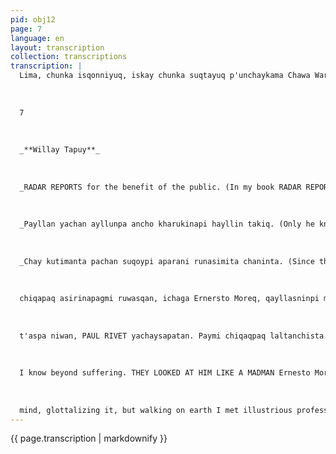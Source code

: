 ```yaml
---
pid: obj12
page: 7
language: en
layout: transcription
collection: transcriptions
transcription: |
  Lima, chunka isqonniyuq, iskay chunka suqtayuq p'unchaykama Chawa Warki Killa 1975
  
  
  
  7
  
  
  
  _**Willay Tapuy**_
  
  
  
  _RADAR REPORTS for the benefit of the public. (In my book RADAR REPORTS (you will find the progress of my thoughts)._
  
  
  
  _Payllan yachan ayllunpa ancho kharukinapi hayllin takiq. (Only he knows the song of his people in unprecedented distances)._
  
  
  
  _Chay kutimanta pachan suqoypi aparani runasimita chaninta. (Since that time I have held in my heart the value of Quechua)._
  
  
  
  chiqapaq asirinapagmi ruwasqan, ichaga Ernersto Moreq, qayllasninpi manan asiyta atiymanchu, aswanpas rumita chanqashayman hina, qonqaylla kay tapuyta kachaykuni: RIOSISHANKICHA ÑUSQON HAMAWT'ATAQ KANKI CHAYQA, PIKU NAN RUNSAIMIPI ASWAN YACHAYNIYUQ RUNAKUNAQ SUTINTA -Manan chaytaqa ninaypaqqa yachayniyuqchu kani, manan runasimita ch'uya t'oqyaqtachu rimani, ichaqa kay pachapi puririspan riqsini chiqapaq runasimipi yachaysapa hamawt'akunata, sutinmantaya nisayki, aswan yachaysapamanta qallarispa, nawpaqtaqa kashan Oswaldo Baca Mendoza, paymi misk'itapuni t'uqyaqtapunin rhymaran hinas pataqmi wanallaraq kashaqtin wañuy aparikapun, chaymantaqa Victor Navarro del Aguila paypas mana kutimana ñantan puririn, llaqta imaymanta paymanta túshaqtin, chaymantaqa José Felix Silva “Rumiñawi" sutinwanmi pay runasimipi qelqaran, paymantan willay tapukuyta ruwarani. Reports with Radar p'ataraypi, chaymantaqe kashan César Guardia Mayorga, Mariano Muñiz. Mariano Muñizqa, phutumushaq runasimitan rhyman, sirk'anpi runasimilla phawashanman hinaraq. —Riqsinllataqmi Ibn Aharaon yachaysapa, runasimipin chiqaqpaq yachaysapa karan, ima ñanknatacha kunan purishan may wayq'okunatacha chinkarishan, may orgo patapicha sayk'urishan, ashkha watañan mana rikupunichu Ibn Aharon nisqa yachay sapata Ninaymi kay tuypi José María Farfán Sutinta, paymi yachaysapa kasqanpi wajchalla tiyaran lliwpa qonqasqan, lliwpa wijch'usqa, millay runakunaq sansa qallunwan k'amisqa. RIPUNAPQÑA TAPUCKUY Mana sayk'uypaqmi Ernesto Morewan rimariyqa, yachay mayu hina haylli sach'a hina, llanp'u orqo hina imaymanata yuyarin, sutikunata, nawpaq harawiqkunaq ruwasqanta kamachiqkunaq khtatatayninta, llaqtaq qapariyninta, imaymanatan yachan hinaspataqmi nini, kay yachay mayu wiraquchata, kay tapukuywan urmayachisaq, nispa p'inqaypi qhepananpaq: PITAN ASWAN MUNAKUYWAN QHAWANKI -Tuylla mana hamu
  
  
  
  t'aspa niwan, PAUL RIVET yachaysapatan. Paymi chiqaqpaq laltanchista munaran, manan Peru Suyug hawa qarallantachu chigapag sunquntan, ñatinkunatan. Chaymantatag wayñupi hina ghespi geruchapi traguta ujyayku ripunaykupaq, ñuqa kikillaypi takita yuyarini "kay copachata tomaykusunchis ripunallayta yuyarispanchis" ERNESTO MORE TALKS ABOUT THE QUECHUA AND THE QUECHUOLOGOS In 1968 I read the book REPORTS WITH RADAR, since then I began to know the writer Erenesto More and I also began to represent his attitudes. For me, at that time, he used to say to me, "this man has a good heart, since he starts writing like this." Some time later I read THE ADVENTURES OF CESAR VALLEJO IN PARIS through the pen of Ernesto More, he has walked along unnameable paths, when he was still young, a thirst for distant peoples consumed him, only he knows the song of his people in untold distances and also only he, with those eyes that are not mistaken, looks at the poor to speak on their behalf. YEARS AGO, THEY ASKED FOR THE QUECHUA When Ernesto More came to Parliament, representing his people, he spoke there about Quechua, he fought a war defending Quechua, we first asked him that in this way. HOW WAS THE WAR THAT UDA WROTE IN FAVOR —Those gentlemen who in Parliament only knew how to sleep, when they heard my request in favor of Quechua, laughed at me until they could not, but I was never ashamed, since that time I weigh in my heart the value of Quechua, and it ran in my blood, until now it continues to run, a limitless affection for Quechua. From behind his glasses he looks at me with his big eyes and suddenly he says this: —I entered into many battles, always in favor of Quechua, I defended it tirelessly, night and day I dreamed of Quechua, but I do not know how to speak, that is my great suffering, that fact I carry like a secret wound, with that I am saddened
  
  
  
  I know beyond suffering. THEY LOOKED AT HIM LIKE A MADMAN Ernesto More, together with 13 deputies in what we call Parliament, asked for Quechua to be made official at the level of Castilian, then the other deputies said: "These people are completely crazy," but just as the river walks among the roots, as it stretches out on the back of the stone, without fear of anything or anyone, so Ernesto More walked, laughing at those deputies with brains of ashes. Looking at him from moment to moment, I think of those years. Ernesto More speaks tirelessly, his conversation is without panting because he is full of knowledge, then this question comes to my mind. TELL ME IN WHICH BOOKS YOUR MOST RELIABLE THOUGHT IS AND WHICH OF HIS BOOKS YOU PREFER. BUT For a moment he looks up at the sky, like someone watching someone we all know coming, he grabs his chin, clearly thinking about what lights will flicker, then speaking slowly he tells us thus: —In my book REPORTS WITH RADAR you will find the progress of my thoughts, there I put gushes of my intelligence, all my thirst for battles, my eternal discontent, I wrote that book with all my worries, pursued by all my sorrows, sheltered by many falls, I also wrote jubilantly, my life is in those reports. THE MEN WHO KNOW THE MOST QUECHUA The fellow photographer works tirelessly, I ask myself where this thing they call technique will take us. Humberto Romaní, kneels, stands tall, pretends to lie down, he seems like a monkey to me, I want to laugh at what he does, but next to Ernesto More, I can't let out a laugh, more like throwing a stone, suddenly, I ask him this question: LIKE AN INTELLIGENT TEACHER, YOU SHOULD KNOW THE NAME OF WHAT YOU TRULY KNOW QUECHA - I don't have the science to answer that question, I don't speak Quechua clearly
  
  
  
  mind, glottalizing it, but walking on earth I met illustrious professors who knew and/or know Quechua. I'll start by telling you, in order of importance, their names. First, there's Oswaldo Baca Mendoza; he spoke sweetly, glottalized aesthetically, and it was then that, being a man of luminous heart, he was truly a good man, and for that reason, while still young, death took him. Then there's Víctor Navarro del Aguila; he too traveled the path of no return, when the people expected great achievements from him. Then there's José Félix Silva, who wrote under the pseudonym "Rumi ñawi." I did a report on him that appears in my book Reportajes con Radar. Then there's César Guardia Mayorga, Mariano Muñiz. I also knew Ibn Aharaon, he was a wise man, he knew Quechua profoundly, what paths he will now take, in what hollows he will lose himself, on what peaks he will rest, it has been many years since we last saw the wise Ibn Aharaon. I must say at this moment the name of José María Farfán, he in all his greatness lived in poverty, forgotten by all, cornered by all, insulted by men with tongues of fire. A QUESTION TO GO WITH It is never tiring to talk with Ernesto More, like a river of knowledge, like the root of a song, with his dazzling heart, he remembers many things, evokes names, the deeds of ancient poets. The trembling shudder of tyrants also remembers the joy of the people, knows everything, then I say: TO THE ONE WHO LOOKS WITH TRUE ADMIRATION Instantly and without thinking he says: To the wise Paul Rivet, he truly loved our people, not only the skin of Peru, he loved the heart of our homeland, he loved the Peru of the immortal entrails Then, like in the wayno we pour ourselves a drink in a small glass, already to leave, inside me, the tune of that song is written that says: "Let's toast with this little glass as we remember that we left." (AA)
---
```


{{ page.transcription | markdownify }}
